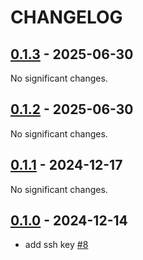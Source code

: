 # CHANGELOG

<!-- towncrier release notes start -->

## [0.1.3](https://github.com/joamatab/install_new_computer/releases/tag/v0.1.3) - 2025-06-30

No significant changes.


## [0.1.2](https://github.com/joamatab/install_new_computer/releases/tag/v0.1.2) - 2025-06-30

No significant changes.


## [0.1.1](https://github.com/joamatab/install_new_computer/releases/tag/v0.1.1) - 2024-12-17

No significant changes.


## [0.1.0](https://github.com/joamatab/install_new_computer/releases/tag/v0.1.0) - 2024-12-14

- add ssh key [#8](https://github.com/joamatab/install_new_computer/pull/#8)
